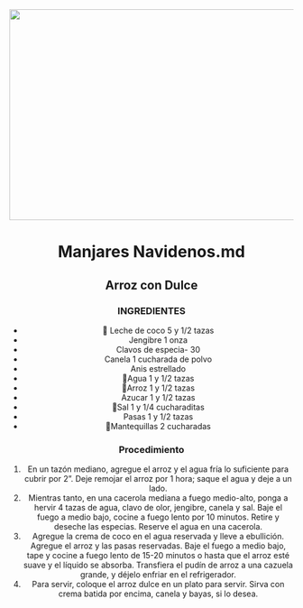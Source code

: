 <div align="center">
  
<img src="https://senseandedibility.com/wp-content/uploads/2020/12/Arroz-con-Dulce-Preview.jpg" width="520" height="374" /> 

# Manjares Navidenos.md
## Arroz con Dulce
### INGREDIENTES
- 🥛 Leche de coco 5 y 1/2 tazas
- Jengibre 1 onza
- Clavos de especia- 30 
- Canela 1 cucharada de polvo
- Anis estrellado
- 🚰Agua 1 y 1/2 tazas 
- 🍚Arroz 1 y 1/2 tazas 
- Azucar 1 y 1/2 tazas
- 🧂Sal 1 y 1/4 cucharaditas
- Pasas 1 y 1/2 tazas
- 🧈Mantequillas 2 cucharadas
### Procedimiento
1. En un tazón mediano, agregue el arroz y el agua fría lo suficiente para cubrir por 2”. Deje remojar el arroz por 1 hora; saque el agua y deje a un lado.
2. Mientras tanto, en una cacerola mediana a fuego medio-alto, ponga a hervir 4 tazas de agua, clavo de olor, jengibre, canela y sal. Baje el fuego a medio bajo, cocine a fuego lento por 10 minutos. Retire y deseche las especias. Reserve el agua en una cacerola. 
3. Agregue la crema de coco en el agua reservada y lleve a ebullición. Agregue el arroz y las pasas reservadas. Baje el fuego a medio bajo, tape y cocine a fuego lento de 15-20 minutos o hasta que el arroz esté suave y el líquido se absorba. Transfiera el pudín de arroz a una cazuela grande, y déjelo enfriar en el refrigerador. 
4. Para servir, coloque el arroz dulce en un plato para servir. Sirva con crema batida por encima, canela y bayas, si lo desea.
